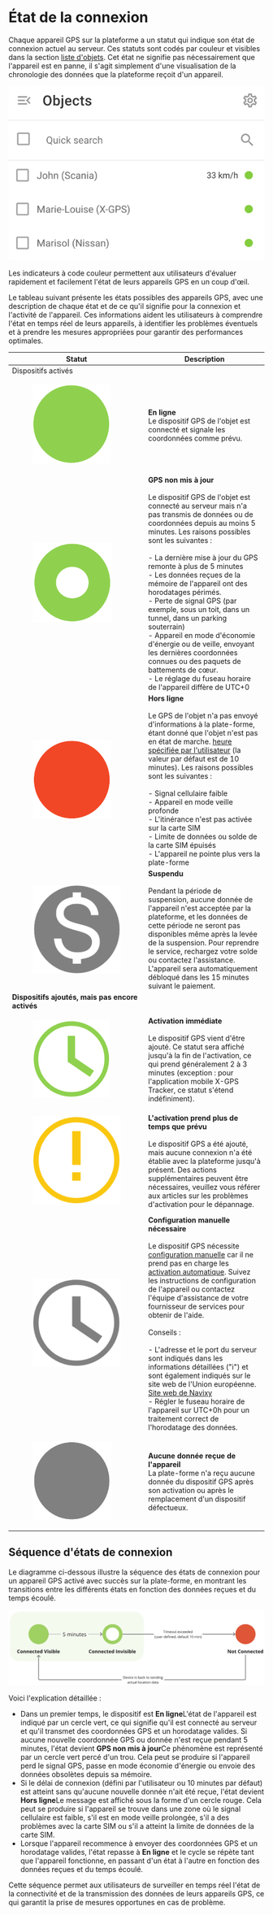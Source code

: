 # État de la connexion

Chaque appareil GPS sur la plateforme a un statut qui indique son état de connexion actuel au serveur. Ces statuts sont codés par couleur et visibles dans la section [liste d'objets](./). Cet état ne signifie pas nécessairement que l'appareil est en panne, il s'agit simplement d'une visualisation de la chronologie des données que la plateforme reçoit d'un appareil.

![](../../../guide-de-litilizateur/suivi-par-gps/liste-des-objets/attachments/image-20240718-220155.png)

Les indicateurs à code couleur permettent aux utilisateurs d'évaluer rapidement et facilement l'état de leurs appareils GPS en un coup d'œil.

Le tableau suivant présente les états possibles des appareils GPS, avec une description de chaque état et de ce qu'il signifie pour la connexion et l'activité de l'appareil. Ces informations aident les utilisateurs à comprendre l'état en temps réel de leurs appareils, à identifier les problèmes éventuels et à prendre les mesures appropriées pour garantir des performances optimales.

<table><thead><tr><th width="254">Statut</th><th>Description</th></tr></thead><tbody><tr><td>Dispositifs activés</td><td></td></tr><tr><td><div><figure><img src="../../../.gitbook/assets/image (2).png" alt=""><figcaption></figcaption></figure></div></td><td><strong>En ligne</strong><br>Le dispositif GPS de l'objet est connecté et signale les coordonnées comme prévu.</td></tr><tr><td><div><figure><img src="../../../.gitbook/assets/image (3).png" alt=""><figcaption></figcaption></figure></div></td><td><strong>GPS non mis à jour</strong><br><br>Le dispositif GPS de l'objet est connecté au serveur mais n'a pas transmis de données ou de coordonnées depuis au moins 5 minutes. Les raisons possibles sont les suivantes :<br><br>- La dernière mise à jour du GPS remonte à plus de 5 minutes<br>- Les données reçues de la mémoire de l'appareil ont des horodatages périmés.<br>- Perte de signal GPS (par exemple, sous un toit, dans un tunnel, dans un parking souterrain)<br>- Appareil en mode d'économie d'énergie ou de veille, envoyant les dernières coordonnées connues ou des paquets de battements de cœur.<br>- Le réglage du fuseau horaire de l'appareil diffère de UTC+0</td></tr><tr><td><div><figure><img src="../../../.gitbook/assets/image (4).png" alt=""><figcaption></figcaption></figure></div></td><td><strong>Hors ligne</strong><br><br>Le GPS de l'objet n'a pas envoyé d'informations à la plate-forme, étant donné que l'objet n'est pas en état de marche. <a href="../../appareils-et-parametres/widget-detat-de-connexion.md">heure spécifiée par l'utilisateur</a> (la valeur par défaut est de 10 minutes). Les raisons possibles sont les suivantes :<br><br>- Signal cellulaire faible<br>- Appareil en mode veille profonde<br>- L'itinérance n'est pas activée sur la carte SIM<br>- Limite de données ou solde de la carte SIM épuisés<br>- L'appareil ne pointe plus vers la plate-forme</td></tr><tr><td><div><figure><img src="../../../.gitbook/assets/image (5).png" alt=""><figcaption></figcaption></figure></div></td><td><strong>Suspendu</strong><br><br>Pendant la période de suspension, aucune donnée de l'appareil n'est acceptée par la plateforme, et les données de cette période ne seront pas disponibles même après la levée de la suspension. Pour reprendre le service, rechargez votre solde ou contactez l'assistance. L'appareil sera automatiquement débloqué dans les 15 minutes suivant le paiement.</td></tr><tr><td><strong>Dispositifs ajoutés, mais pas encore activés</strong></td><td></td></tr><tr><td><div><figure><img src="../../../.gitbook/assets/image (6).png" alt=""><figcaption></figcaption></figure></div></td><td><strong>Activation immédiate</strong><br><br>Le dispositif GPS vient d'être ajouté. Ce statut sera affiché jusqu'à la fin de l'activation, ce qui prend généralement 2 à 3 minutes (exception : pour l'application mobile X-GPS Tracker, ce statut s'étend indéfiniment).</td></tr><tr><td><div><figure><img src="../../../.gitbook/assets/image (7).png" alt=""><figcaption></figcaption></figure></div></td><td><strong>L'activation prend plus de temps que prévu</strong><br><br>Le dispositif GPS a été ajouté, mais aucune connexion n'a été établie avec la plateforme jusqu'à présent. Des actions supplémentaires peuvent être nécessaires, veuillez vous référer aux articles sur les problèmes d'activation pour le dépannage.</td></tr><tr><td><div><figure><img src="../../../.gitbook/assets/image (8).png" alt=""><figcaption></figcaption></figure></div></td><td><strong>Configuration manuelle nécessaire</strong><br><br>Le dispositif GPS nécessite <a href="../../demarrage-rapide/activer-le-dispositif-gps.md#activer-manuellement-le-dispositif-gps">configuration manuelle</a> car il ne prend pas en charge les <a href="../../demarrage-rapide/activer-le-dispositif-gps.md#activation-automatique-de-lappareil-gps">activation automatique</a>. Suivez les instructions de configuration de l'appareil ou contactez l'équipe d'assistance de votre fournisseur de services pour obtenir de l'aide.<br><br>Conseils :<br><br>- L'adresse et le port du serveur sont indiqués dans les informations détaillées ("i") et sont également indiqués sur le site web de l'Union européenne. <a href="https://navixy.com/device">Site web de Navixy</a><br>- Régler le fuseau horaire de l'appareil sur UTC+0h pour un traitement correct de l'horodatage des données.</td></tr><tr><td><div><figure><img src="../../../.gitbook/assets/image (9).png" alt=""><figcaption></figcaption></figure></div></td><td><strong>Aucune donnée reçue de l'appareil</strong><br>La plate-forme n'a reçu aucune donnée du dispositif GPS après son activation ou après le remplacement d'un dispositif défectueux.</td></tr></tbody></table>

## Séquence d'états de connexion

Le diagramme ci-dessous illustre la séquence des états de connexion pour un appareil GPS activé avec succès sur la plate-forme, en montrant les transitions entre les différents états en fonction des données reçues et du temps écoulé.

![image-20240718-214738.png](../../../guide-de-litilizateur/suivi-par-gps/liste-des-objets/attachments/image-20240718-214738.png)

Voici l'explication détaillée :

* Dans un premier temps, le dispositif est **En ligne**L'état de l'appareil est indiqué par un cercle vert, ce qui signifie qu'il est connecté au serveur et qu'il transmet des coordonnées GPS et un horodatage valides. Si aucune nouvelle coordonnée GPS ou donnée n'est reçue pendant 5 minutes, l'état devient **GPS non mis à jour**Ce phénomène est représenté par un cercle vert percé d'un trou. Cela peut se produire si l'appareil perd le signal GPS, passe en mode économie d'énergie ou envoie des données obsolètes depuis sa mémoire.
* Si le délai de connexion (défini par l'utilisateur ou 10 minutes par défaut) est atteint sans qu'aucune nouvelle donnée n'ait été reçue, l'état devient **Hors ligne**Le message est affiché sous la forme d'un cercle rouge. Cela peut se produire si l'appareil se trouve dans une zone où le signal cellulaire est faible, s'il est en mode veille prolongée, s'il a des problèmes avec la carte SIM ou s'il a atteint la limite de données de la carte SIM.
* Lorsque l'appareil recommence à envoyer des coordonnées GPS et un horodatage valides, l'état repasse à **En ligne** et le cycle se répète tant que l'appareil fonctionne, en passant d'un état à l'autre en fonction des données reçues et du temps écoulé.

Cette séquence permet aux utilisateurs de surveiller en temps réel l'état de la connectivité et de la transmission des données de leurs appareils GPS, ce qui garantit la prise de mesures opportunes en cas de problème.
